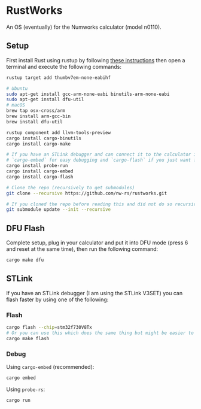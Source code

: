 # RustWorks

An OS (eventually) for the Numworks calculator (model n0110).

## Setup

First install Rust using rustup by following [these instructions](https://www.rust-lang.org/tools/install) then
open a terminal and execute the following commands:

```zsh
rustup target add thumbv7em-none-eabihf

# Ubuntu
sudo apt-get install gcc-arm-none-eabi binutils-arm-none-eabi 
sudo apt-get install dfu-util
# macOS
brew tap osx-cross/arm
brew install arm-gcc-bin
brew install dfu-util

rustup component add llvm-tools-preview
cargo install cargo-binutils
cargo install cargo-make

# If you have an STLink debugger and can connect it to the calculator install `probe-run` or
# `cargo-embed` for easy debugging and `cargo-flash` if you just want faster flashing speeds.
cargo install probe-run
cargo install cargo-embed
cargo install cargo-flash

# Clone the repo (recursively to get submodules)
git clone --recursive https://github.com/nw-rs/rustworks.git

# If you cloned the repo before reading this and did not do so recursively do the following in the repo dir
git submodule update --init --recursive
```

## DFU Flash

Complete setup, plug in your calculator and put it into DFU mode (press 6 and reset at the same
time), then run the following command:

```zsh
cargo make dfu
```

## STLink

If you have an STLink debugger (I am using the STLink V3SET) you can flash faster by using one of
the following:

### Flash
```zsh
cargo flash --chip=stm32f730V8Tx
# Or you can use this which does the same thing but might be easier to remember:
cargo make flash
```

### Debug

Using `cargo-embed` (recommended):
```zsh
cargo embed
```

Using `probe-rs`:
```zsh
cargo run
```

